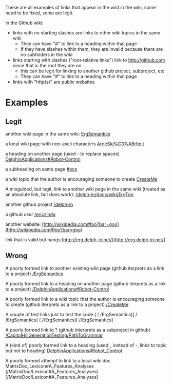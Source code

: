 These are all examples of links that appear in the wild in the wiki, some need to be fixed, some are legit.

In the Github wiki:
- links with no starting slashes are links to other wiki topics in the same wiki
  - They can have "#" to link to a heading within that page
  - If they have slashes within them, they are invalid because there are no subfolders in the wiki
- links starting with slashes ("root-relative links") link to http://github.com since that is the root they are on
  - this can be legit for linking to another github project, subproject, etc
  - They can have "#" to link to a heading within that page
- links with "http(s)" are public websites

# Examples
## Legit
another wiki page in the same wiki: [ErgSemantics](ErgSemantics)

a local wiki page with non-ascii characters [ArneSkj%C3%A6rholt](ArneSkj%C3%A6rholt)

a heading on another page (used - to replace spaces) [DelphinApplications#Robot-Control](DelphinApplications#Robot-Control)

a subheading on same page [#ace](#ace)

a wiki topic that the author is encouraging someone to create [CreateMe](CreateMe)


A misguided, but legit, link to another wiki page in the same wiki (treated as an absolute link, but does work): [/delph-in/docs/wiki/ErgTop](/delph-in/docs/wiki/ErgTop)

another github project [/delph-in](/delph-in)

a github *user* [/ericzinda](/ericzinda)


another website: [http://wikipedia.com#foo?bar=goo](http://wikipedia.com#foo?bar=goo)

link that is valid but hangs:(http://erg.delph-in.net/)[http://erg.delph-in.net/]


## Wrong
A poorly formed link to another existing wiki page (github iterprets as a link to a project) [/ErgSemantics](/ErgSemantics)

A poorly formed link to a heading on another page (github iterprets as a link to a project) [/DelphinApplications#Robot-Control](/DelphinApplications#Robot-Control)

A poorly formed link to a wiki topic that the author is encouraging someone to create (github iterprets as a link to a project) [/CreateMe](/CreateMe)

A couple of test links just to test the code
( / /ErgSemantics)[ / /ErgSemantics]
( //ErgSemantics)[ //ErgSemantics]

A poorly formed link to ? (github interprets as a subproject in github) [/CapitolHillGenerationTesting/PathToGrammar](/CapitolHillGenerationTesting/PathToGrammar)

A (kind of) poorly formed link to a heading (used _ instead of -, links to topic but not to heading) [DelphinApplications#Robot_Control](/DelphinApplications#Robot_Control)

A poorly formed attempt to link to a local wiki doc MatrixDoc_Lexicon#A_Features_Analyses (/MatrixDoc/Lexicon#A_Features_Analyses)[/MatrixDoc/Lexicon#A_Features_Analyses]


